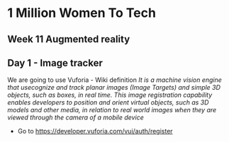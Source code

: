 
# 1 Million Women To Tech 

## Week 11 Augmented reality

## Day 1 - Image tracker
We are going to use Vuforia -  Wiki definition *It is a machine vision engine that usecognize and track planar images (Image Targets) and simple 3D objects, such as boxes, in real time. This image registration capability enables developers to position and orient virtual objects, such as 3D models and other media, in relation to real world images when they are viewed through the camera of a mobile device*
* Go to https://developer.vuforia.com/vui/auth/register
